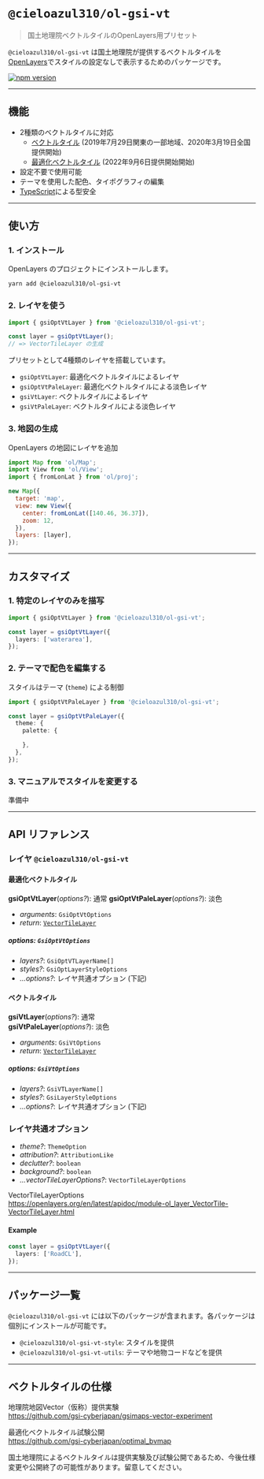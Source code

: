 # `@cieloazul310/ol-gsi-vt`

> 国土地理院ベクトルタイルのOpenLayers用プリセット

`@cieloazul310/ol-gsi-vt` は国土地理院が提供するベクトルタイルを[OpenLayers]でスタイルの設定なしで表示するためのパッケージです。

[![npm version](https://badge.fury.io/js/@cieloazul310%2Fol-gsi-vt.svg)](https://badge.fury.io/js/@cieloazul310%2Fol-gsi-vt)

---

## 機能

- 2種類のベクトルタイルに対応
  - [ベクトルタイル] (2019年7月29日関東の一部地域、2020年3月19日全国提供開始)
  - [最適化ベクトルタイル] (2022年9月6日提供開始開始)
- 設定不要で使用可能
- テーマを使用した配色、タイポグラフィの編集
- [TypeScript]による型安全

---

## 使い方

### 1. インストール

OpenLayers のプロジェクトにインストールします。

```sh
yarn add @cieloazul310/ol-gsi-vt
```

### 2. レイヤを使う

```JavaScript
import { gsiOptVtLayer } from '@cieloazul310/ol-gsi-vt';

const layer = gsiOptVtLayer();
// => VectorTileLayer の生成
```

プリセットとして4種類のレイヤを搭載しています。

- `gsiOptVtLayer`: 最適化ベクトルタイルによるレイヤ
- `gsiOptVtPaleLayer`: 最適化ベクトルタイルによる淡色レイヤ
- `gsiVtLayer`: ベクトルタイルによるレイヤ
- `gsiVtPaleLayer`: ベクトルタイルによる淡色レイヤ

### 3. 地図の生成

OpenLayers の地図にレイヤを追加

```JavaScript
import Map from 'ol/Map';
import View from 'ol/View';
import { fromLonLat } from 'ol/proj';

new Map({
  target: 'map',
  view: new View({
    center: fromLonLat([140.46, 36.37]),
    zoom: 12,
  }),
  layers: [layer],
});
```

---

## カスタマイズ

### 1. 特定のレイヤのみを描写

```ts
import { gsiOptVtLayer } from '@cieloazul310/ol-gsi-vt';

const layer = gsiOptVtLayer({
  layers: ['waterarea'],
});
```

### 2. テーマで配色を編集する

スタイルはテーマ (`theme`) による制御

```ts
import { gsiOptVtPaleLayer } from '@cieloazul310/ol-gsi-vt';

const layer = gsiOptVtPaleLayer({
  theme: {
    palette: {

    },
  },
});
```

### 3. マニュアルでスタイルを変更する

準備中

---

## API リファレンス

### レイヤ `@cieloazul310/ol-gsi-vt`

#### 最適化ベクトルタイル

**gsiOptVtLayer**(*options?*): 通常   **gsiOptVtPaleLayer**(*options?*): 淡色

- *arguments*: `GsiOptVtOptions`
- *return*: [`VectorTileLayer`][VectorTileLayer]

##### options: `GsiOptVtOptions`

- *layers?*: `GsiOptVTLayerName[]`
- *styles?*: `GsiOptLayerStyleOptions`
- *...options?*: レイヤ共通オプション (下記)

#### ベクトルタイル

**gsiVtLayer**(*options?*): 通常  
**gsiVtPaleLayer**(*options?*): 淡色

- *arguments*: `GsiVtOptions`
- *return*: [`VectorTileLayer`][VectorTileLayer]

##### options: `GsiVtOptions`

- *layers?*: `GsiVTLayerName[]`
- *styles?*: `GsiLayerStyleOptions`
- *...options?*: レイヤ共通オプション (下記)

### レイヤ共通オプション

- *theme?*: `ThemeOption`
- *attribution?*: `AttributionLike`
- *declutter?*: `boolean`
- *background?*: `boolean`
- *...vectorTileLayerOptions?*: `VectorTileLayerOptions`

VectorTileLayerOptions  
<https://openlayers.org/en/latest/apidoc/module-ol_layer_VectorTile-VectorTileLayer.html>

#### Example

```ts
const layer = gsiOptVtLayer({
  layers: ['RoadCL'],
});
```

---

## パッケージ一覧

`@cieloazul310/ol-gsi-vt` には以下のパッケージが含まれます。各パッケージは個別にインストールが可能です。

- `@cieloazul310/ol-gsi-vt-style`: スタイルを提供
- `@cieloazul310/ol-gsi-vt-utils`: テーマや地物コードなどを提供

---

## ベクトルタイルの仕様

地理院地図Vector（仮称）提供実験  
<https://github.com/gsi-cyberjapan/gsimaps-vector-experiment>

最適化ベクトルタイル試験公開  
<https://github.com/gsi-cyberjapan/optimal_bvmap>

国土地理院によるベクトルタイルは提供実験及び試験公開であるため、今後仕様変更や公開終了の可能性があります。留意してください。

[ベクトルタイル]: https://github.com/gsi-cyberjapan/gsimaps-vector-experiment "地理院地図Vector（仮称）提供実験"
[最適化ベクトルタイル]: https://github.com/gsi-cyberjapan/optimal_bvmap "最適化ベクトルタイル試験公開"
[TypeScript]: https://www.typescriptlang.org/ "TypeScript"
[OpenLayers]: https://openlayers.org/ "OpenLayers"

[VectorTileLayer]: https://openlayers.org/en/latest/apidoc/module-ol_layer_VectorTile-VectorTileLayer.html "VectorTileLayer"
